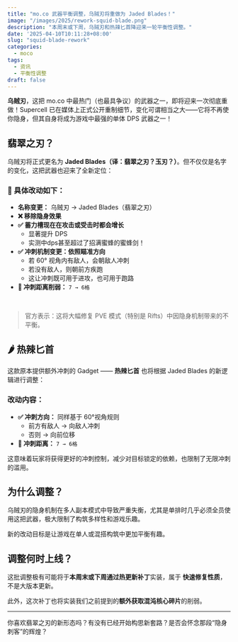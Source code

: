 ```yaml
---
title: "mo.co 武器平衡调整，乌贼刃将重做为 Jaded Blades！"
image: "/images/2025/rework-squid-blade.png"
description: "本周末或下周，乌贼刃和热辣匕首降迎来一轮平衡性调整。"
date: '2025-04-10T10:11:28+08:00'
slug: "squid-blade-rework"
categories:
  - moco
tags:
  - 资讯
  - 平衡性调整
draft: false
---
```




**乌贼刃**，这把 mo.co 中最热门（也最具争议）的武器之一，即将迎来一次彻底重做！Supercell 已在媒体上正式公开重制细节，变化可谓相当之大——它将不再使你隐身，但其自身将成为游戏中最强的单体 DPS 武器之一！



## 翡翠之刃？

乌贼刃将正式更名为 **Jaded Blades（译：翡翠之刃？玉刃？）**。但不仅仅是名字的变化，这把武器也迎来了全新定位：

### 🔧 具体改动如下：

- **名称变更：** 乌贼刃 → Jaded Blades（翡翠之刃）
- **❌ 移除隐身效果**
- **✅ 蓄力槽现在在攻击或受击时都会增长**
  - 显著提升 DPS
  - 实测中dps甚至超过了招满蜜蜂的蜜蜂剑！
- **✅ 冲刺机制变更：依照瞄准方向**
  - 若 60° 视角内有敌人，会朝敌人冲刺
  - 若没有敌人，则朝前方疾跑
  - 这让冲刺既可用于进攻，也可用于跑路
- **🔻 冲刺距离削弱：** `7 → 6格`  
<br/>

> 官方表示：这将大幅修复 PVE 模式（特别是 Rifts）中因隐身机制带来的不平衡。



## 🌶️ 热辣匕首

这款原本提供额外冲刺的 Gadget —— **热辣匕首** 也将根据 Jaded Blades 的新逻辑进行调整：

### 改动内容：

- **✅ 冲刺方向：** 同样基于 60°视角规则
  - 前方有敌人 → 向敌人冲刺
  - 否则 → 向前位移
- **🔻 冲刺距离：** `7 → 6格`

这意味着玩家将获得更好的冲刺控制，减少对目标锁定的依赖，也限制了无限冲刺的滥用。



## 为什么调整？

乌贼刃的隐身机制在多人副本模式中导致严重失衡，尤其是单排时几乎必须全员使用这把武器，极大限制了构筑多样性和游戏乐趣。

新的改动目标是让游戏在单人或混搭构筑中更加平衡有趣。



## 调整何时上线？

这批调整极有可能将于**本周末或下周通过热更新补丁**实装，属于 **快速修复性质**，不是大版本更新。

此外，这次补丁也将实装我们之前提到的**额外获取混沌核心碎片**的削弱。


---

你喜欢翡翠之刃的新形态吗？有没有已经开始构思新套路？是否会怀念那段“隐身刺客”的辉煌？
